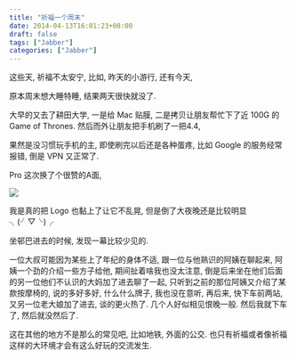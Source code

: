 ```yaml
---
title: "祈福一个周末"
date: 2014-04-13T16:01:23+08:00
draft: false
tags: ["Jabber"]
categories: ["Jabber"]
---
```


这些天, 祈福不太安宁, 比如, 昨天的小游行, 还有今天,

原本周末想大睡特睡, 结果两天很快就没了.

大早的又去了耕田大学, 一是给 Mac 贴膜, 二是拷贝让朋友帮忙下了近 100G 的 Game of Thrones. 然后而外让朋友把手机刷了一把4.4,

果然是没习惯玩手机的主, 即使刷完以后还是各种蛋疼, 比如 Google 的服务经常报错, 倒是 VPN 又正常了.

Pro 这次换了个很赞的A面,

![](http://ww4.sinaimg.cn/mw690/62fdd4d5gw1efec2uerfvj20hs0hsdia.jpg)

我是真的把 Logo 也黏上了让它不乱晃, 但是倒了大夜晚还是比较明显 ╮(╯▽╰)╭

坐邨巴进去的时候, 发现一幕比较少见的.

一位大叔可能因为某些上了年纪的身体不适, 跟一位与他熟识的阿姨在聊起来, 阿姨一个劲的介绍一些方子给他, 期间扯着啥我也没太注意, 倒是后来坐在他们后面的另一位他们不认识的大妈加了进去聊了一起, 只听到之前的那位阿姨又介绍了某款按摩椅的, 说的多好多好, 什么什么牌子, 我也没在意听, 再后来, 快下车前两站, 又另一位老大娘加了进去, 谈的更火热了. 几个人好似相见恨晚一般. 然后我就下车了, 然后就没然后了.

这在其他的地方不是那么的常见吧, 比如地铁, 外面的公交. 也只有祈福或者像祈福这样的大环境才会有这么好玩的交流发生.